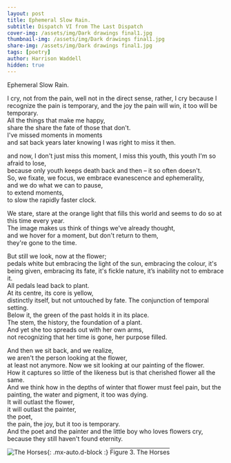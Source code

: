 ```yaml
---
layout: post
title: Ephemeral Slow Rain.  
subtitle: Dispatch VI from The Last Dispatch
cover-img: /assets/img/Dark drawings final1.jpg
thumbnail-img: /assets/img/Dark drawings final1.jpg
share-img: /assets/img/Dark drawings final1.jpg
tags: [poetry]
author: Harrison Waddell
hidden: true
---
```

Ephemeral Slow Rain.

I cry, not from the pain, well not in the direct sense, 
rather, I cry because I recognize the pain is temporary, 
and the joy the pain will win, it too will be temporary.  
All the things that make me happy,  
share the share the fate of those that don't.  
I've missed moments in moments  
and sat back years later knowing I was right to miss it then. 

and now, I don't just miss this moment, 
I miss this youth, this youth I'm so afraid to lose,  
because only youth keeps death back and then – 
it so often doesn't.  
So, we fixate, we focus, 
we embrace evanescence and ephemerality,  
and we do what we can to pause,  
to extend moments,  
to slow the rapidly faster clock.  

We stare, 
stare at the orange light that fills this world 
and seems to do so at this time every year.  
The image makes us think of things we've already thought,  
and we hover for a moment, 
but don't return to them,  
they're gone to the time. 

But still we look, now at the flower;  
pedals white but embracing the light of the sun, 
embracing the colour, it's being given, embracing its fate, 
it's fickle nature, it’s inability not to embrace it.  
All pedals lead back to plant.  
At its centre, its core is yellow,  
distinctly itself, but not untouched by fate. 
The conjunction of temporal setting.  
Below it, the green of the past holds it in its place.  
The stem, the history, the foundation of a plant.  
And yet she too spreads out with her own arms,  
not recognizing that her time is gone, her purpose filled. 

And then we sit back, and we realize,  
we aren't the person looking at the flower,  
at least not anymore. 
Now we sit looking at our painting of the flower.  
How it captures so little of the likeness 
but is that cherished flower all the same.  
And we think how in the depths of winter that flower must feel pain, 
but the painting, the water and pigment, it too was dying.  
It will outlast the flower,  
it will outlast the painter,  
the poet,  
the pain, 
the joy, 
but it too is temporary.  
And the poet and the painter and the little boy who loves flowers cry,  
because they still haven't found eternity. 

![The Horses]('assets/img/Thehorses.jpg'){: .mx-auto.d-block :}
<span style="text-decoration:overline">Figure 3. The Horses</span>

